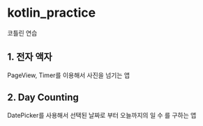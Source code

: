 # kotlin_practice
코틀린 연습


## 1. 전자 액자
PageView, Timer를 이용해서 사진을 넘기는 앱


## 2. Day Counting
DatePicker를 사용해서 선택된 날짜로 부터 오늘까지의 일 수 를 구하는 앱
